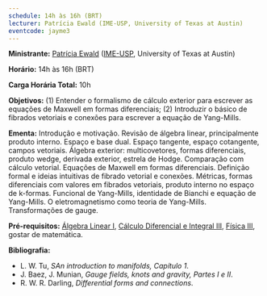```yaml
---
schedule: 14h às 16h (BRT)
lecturer: Patrícia Ewald (IME-USP, University of Texas at Austin)
eventcode: jayme3
---
```


**Ministrante:** [Patrícia Ewald](https://www.ime.usp.br/~ewald/#) ([IME-USP](https://www.ime.usp.br/), University of Texas at Austin)

**Horário:** 14h às 16h (BRT)

**Carga Horária Total:** 10h

**Objetivos:** (1) Entender o formalismo de cálculo exterior para escrever as equações de Maxwell em formas diferenciais; 
(2) Introduzir o básico de fibrados vetoriais e conexões para escrever a equação de Yang-Mills.

**Ementa:** Introdução e motivação. Revisão de álgebra linear, principalmente produto interno. Espaço e base dual. Espaço tangente, espaço cotangente, campos vetoriais.
Álgebra exterior: multicovetores, formas diferenciais, produto wedge, derivada exterior, estrela de Hodge. Comparação com cálculo vetorial. Equações de Maxwell em formas diferenciais.
Definição formal e ideias intuitivas de fibrado vetorial e conexões. Métricas, formas diferenciais com valores em fibrados vetoriais, produto interno no espaço de k-formas. 
Funcional de Yang-Mills, identidade de Bianchi e equação de Yang-Mills. O eletromagnetismo como teoria de Yang-Mills. Transformações de gauge.

**Pré-requisitos:** [Álgebra Linear I](https://uspdigital.usp.br/jupiterweb/obterDisciplina?nomdis=&sgldis=MAT0122), [Cálculo Diferencial e Integral III](https://uspdigital.usp.br/jupiterweb/obterDisciplina?nomdis=&sgldis=MAT0216), 
[Física III](https://uspdigital.usp.br/jupiterweb/obterDisciplina?nomdis=&sgldis=4302211), gostar de matemática.

**Bibliografia:**

<div style="text-align: justify">
 <ul>
   <li> L. W. Tu,<i> SAn introduction to manifolds, Capítulo 1</i>.</li>
   <li> J. Baez, J. Munian, <i>Gauge fields, knots and gravity, Partes I e II</i>.</li>
   <li> R. W. R. Darling, <i>Differential forms and connections</i>.</li>
 </ul>
</div>
